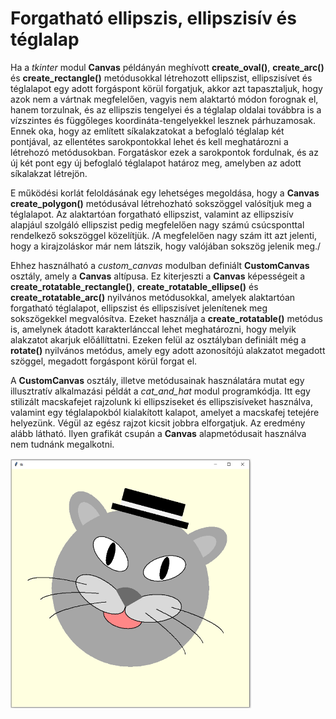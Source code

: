 # Forgatható ellipszis, ellipszisív és téglalap

Ha a *tkinter* modul **Canvas** példányán meghívott **create_oval()**, **create_arc()** és **create_rectangle()** metódusokkal létrehozott ellipszist, ellipszisívet és téglalapot egy adott forgáspont körül forgatjuk, akkor azt tapasztaljuk, hogy azok nem a vártnak megfelelően, vagyis nem alaktartó módon forognak el, hanem torzulnak, és az ellipszis tengelyei és a téglalap oldalai továbbra is a vízszintes és függőleges koordináta-tengelyekkel lesznek párhuzamosak. Ennek oka, hogy az említett síkalakzatokat a befoglaló téglalap két pontjával, az ellentétes sarokpontokkal lehet és kell meghatározni a létrehozó metódusokban. Forgatáskor ezek a sarokpontok fordulnak, és az új két pont egy új befoglaló téglalapot határoz meg, amelyben az adott síkalakzat létrejön. 

E működési korlát feloldásának egy lehetséges megoldása, hogy a **Canvas** **create_polygon()** metódusával létrehozható sokszöggel valósítjuk meg a téglalapot. Az alaktartóan forgatható ellipszist, valamint az ellipszisív alapjául szolgáló ellipszist pedig megfelelően nagy számú csúcsponttal rendelkező sokszöggel közelítjük. /A megfelelően nagy szám itt azt jelenti, hogy a kirajzoláskor már nem látszik, hogy valójában sokszög jelenik meg./

Ehhez használható a *custom_canvas* modulban definiált  **CustomCanvas** osztály, amely a **Canvas** altípusa. Ez kiterjeszti a **Canvas** képességeit a **create_rotatable_rectangle()**, **create_rotatable_ellipse()** és **create_rotatable_arc()** nyilvános metódusokkal, amelyek alaktartóan forgatható téglalapot, ellipszist és ellipszisívet jelenítenek meg sokszögekkel megvalósítva. Ezeket használja a **create_rotatable()** metódus is, amelynek átadott karakterlánccal lehet meghatározni, hogy melyik alakzatot akarjuk előállíttatni. Ezeken felül az osztályban definiált még a **rotate()** nyilvános metódus, amely egy adott azonosítójú alakzatot megadott szöggel, megadott forgáspont körül forgat el. 

A **CustomCanvas** osztály, illetve metódusainak használatára mutat egy illusztratív alkalmazási példát a *cat_and_hat* modul programkódja. Itt egy stilizált macskafejet rajzolunk ki ellipsziseket és ellipszisíveket használva, valamint egy téglalapokból kialakított kalapot, amelyet a macskafej tetejére helyezünk. Végül az egész rajzot kicsit jobbra elforgatjuk. Az eredmény alább látható. Ilyen grafikát csupán a **Canvas** alapmetódusait használva nem tudnánk megalkotni.

<img src="https://github.com/pythontudasepites/rotatable_ellipse_arc_rectangle/blob/main/cat_with_hat.png" width="385" height="400">
